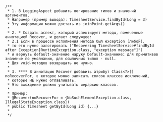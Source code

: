     /**
     * 1. В LoggingAspect добавить логирование типов и значений аргументов.
     * Например (пример вывода): TimesheetService.findById(Long = 3)
     * Эту информацию можно достать из joinPoint.getArgs()
     *
     * 2. * Создать аспект, который аспектирует методы, помеченные аннотацией Recover, и делает следующее:
     * 2.1 Если в процессе исполнения метода был exception (любой),
     * то его нужно залогировать ("Recovering TimesheetService#findById after Exception[RuntimeException.class, "exception message"]")
     * и вернуть default-значение наружу Default-значение: для примитивов значение по умолчанию, для ссылочных типов - null.
     * Для void-методов возвращать не нужно.
     *
     * 3. **** В аннотацию Recover добавить атрибут Class<?>[] noRecoverFor, в которое можно записать список классов исключений,
     * которые НЕ нужно отлавливать.
     * Это вхождение должно учитывать иерархию классов.
     *
     * Пример:
     * @Recover(noRecoverFor = {NoSuchElementException.class, IllegalStateException.class})
     * public Timesheet getById(Long id) {...}
     *
     */